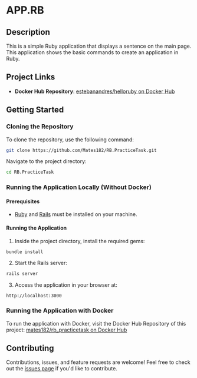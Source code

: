 # APP.RB
## Description  
This is a simple Ruby application that displays a sentence on the main page. This application shows the basic commands to create an application in Ruby. 

## Project Links
- **Docker Hub Repository**: [estebanandres/helloruby on Docker Hub](https://hub.docker.com/repository/docker/estebanandres/helloruby/general)

## Getting Started

### Cloning the Repository  
To clone the repository, use the following command:

```bash
git clone https://github.com/Mates182/RB.PracticeTask.git
```

Navigate to the project directory:

```bash
cd RB.PracticeTask
```

### Running the Application Locally (Without Docker)

#### Prerequisites
- [Ruby](https://www.ruby-lang.org/en/) and [Rails](https://rubyonrails.org/) must be installed on your machine.

#### Running the Application
1. Inside the project directory, install the required gems:

```bash
bundle install
```

2. Start the Rails server:

```bash
rails server
```

3. Access the application in your browser at:

```
http://localhost:3000
```

### Running the Application with Docker

To run the application with Docker, visit the Docker Hub Repository of this project: [mates182/rb_practicetask on Docker Hub](https://hub.docker.com/repository/docker/mates182/rb_practicetask)


## Contributing  
Contributions, issues, and feature requests are welcome! Feel free to check out the [issues page](https://github.com/Mates182/RB.PracticeTask/issues) if you'd like to contribute. 

